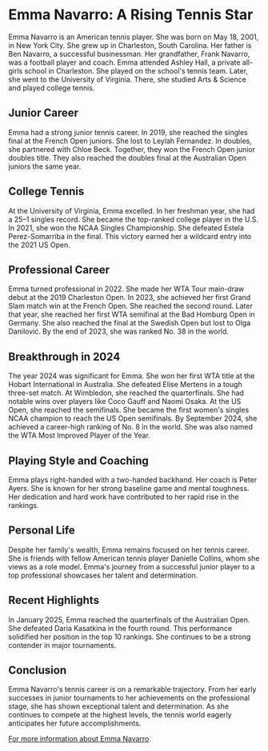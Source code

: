 # Emma Navarro: A Rising Tennis Star

Emma Navarro is an American tennis player. She was born on May 18, 2001, in New York City. She grew up in Charleston, South Carolina. Her father is Ben Navarro, a successful businessman. Her grandfather, Frank Navarro, was a football player and coach. Emma attended Ashley Hall, a private all-girls school in Charleston. She played on the school's tennis team. Later, she went to the University of Virginia. There, she studied Arts & Science and played college tennis.

## Junior Career

Emma had a strong junior tennis career. In 2019, she reached the singles final at the French Open juniors. She lost to Leylah Fernandez. In doubles, she partnered with Chloe Beck. Together, they won the French Open junior doubles title. They also reached the doubles final at the Australian Open juniors the same year.

## College Tennis

At the University of Virginia, Emma excelled. In her freshman year, she had a 25–1 singles record. She became the top-ranked college player in the U.S. In 2021, she won the NCAA Singles Championship. She defeated Estela Perez-Somarriba in the final. This victory earned her a wildcard entry into the 2021 US Open.

## Professional Career

Emma turned professional in 2022. She made her WTA Tour main-draw debut at the 2019 Charleston Open. In 2023, she achieved her first Grand Slam match win at the French Open. She reached the second round. Later that year, she reached her first WTA semifinal at the Bad Homburg Open in Germany. She also reached the final at the Swedish Open but lost to Olga Danilović. By the end of 2023, she was ranked No. 38 in the world.

## Breakthrough in 2024

The year 2024 was significant for Emma. She won her first WTA title at the Hobart International in Australia. She defeated Elise Mertens in a tough three-set match. At Wimbledon, she reached the quarterfinals. She had notable wins over players like Coco Gauff and Naomi Osaka. At the US Open, she reached the semifinals. She became the first women's singles NCAA champion to reach the US Open semifinals. By September 2024, she achieved a career-high ranking of No. 8 in the world. She was also named the WTA Most Improved Player of the Year.

## Playing Style and Coaching

Emma plays right-handed with a two-handed backhand. Her coach is Peter Ayers. She is known for her strong baseline game and mental toughness. Her dedication and hard work have contributed to her rapid rise in the rankings.

## Personal Life

Despite her family's wealth, Emma remains focused on her tennis career. She is friends with fellow American tennis player Danielle Collins, whom she views as a role model. Emma's journey from a successful junior player to a top professional showcases her talent and determination.

## Recent Highlights

In January 2025, Emma reached the quarterfinals of the Australian Open. She defeated Daria Kasatkina in the fourth round. This performance solidified her position in the top 10 rankings. She continues to be a strong contender in major tournaments.

## Conclusion

Emma Navarro's tennis career is on a remarkable trajectory. From her early successes in junior tournaments to her achievements on the professional stage, she has shown exceptional talent and determination. As she continues to compete at the highest levels, the tennis world eagerly anticipates her future accomplishments.

[For more information about Emma Navarro](https://algocrafted.com/emma-navarro-the-super-tennis-star).
